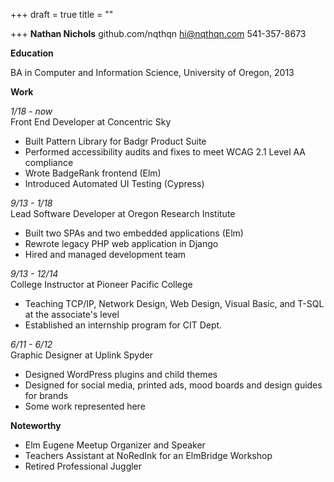 +++
draft = true
title = ""

+++
**Nathan Nichols**
github.com/nqthqn
hi@nqthqn.com
541-357-8673

**Education**

BA in Computer and Information Science, University of Oregon, 2013

**Work**

_1/18 - now_   
Front End Developer at Concentric Sky

* Built Pattern Library for Badgr Product Suite
* Performed accessibility audits and fixes to meet WCAG 2.1 Level AA compliance
* Wrote BadgeRank frontend (Elm)
* Introduced Automated UI Testing (Cypress)

_9/13 - 1/18_   
Lead Software Developer at Oregon Research Institute

* Built two SPAs and two embedded applications (Elm)
* Rewrote legacy PHP web application in Django
* Hired and managed development team

_9/13 - 12/14_   
College Instructor at Pioneer Pacific College

* Teaching TCP/IP, Network Design, Web Design, Visual Basic, and T-SQL at the associate's level
* Established an internship program for CIT Dept.

_6/11 - 6/12_   
Graphic Designer at Uplink Spyder

* Designed WordPress plugins and child themes
* Designed for social media, printed ads, mood boards and design guides for brands
* Some work represented here

**Noteworthy**

* Elm Eugene Meetup Organizer and Speaker
* Teachers Assistant at NoRedInk for an ElmBridge Workshop
* Retired Professional Juggler
